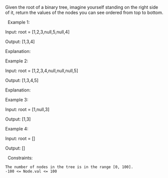 Given the root of a binary tree, imagine yourself standing on the right side of it, return the values of the nodes you can see ordered from top to bottom.

 
Example 1:


Input: root = [1,2,3,null,5,null,4]

Output: [1,3,4]

Explanation:




Example 2:


Input: root = [1,2,3,4,null,null,null,5]

Output: [1,3,4,5]

Explanation:




Example 3:


Input: root = [1,null,3]

Output: [1,3]


Example 4:


Input: root = []

Output: []


 
Constraints:


	The number of nodes in the tree is in the range [0, 100].
	-100 <= Node.val <= 100

